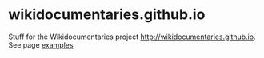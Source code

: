 # wikidocumentaries.github.io
Stuff for the Wikidocumentaries project
http://wikidocumentaries.github.io.
See page [examples](http://wikidocumentaries.github.io/examples)
